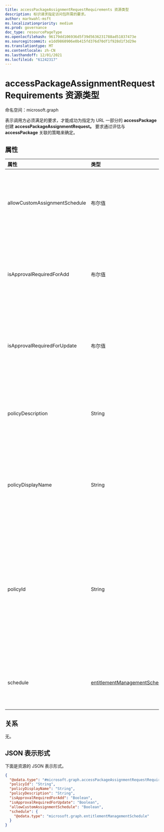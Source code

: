 ```yaml
---
title: accessPackageAssignmentRequestRequirements 资源类型
description: 标识请求指定访问包所需的要求。
author: markwahl-msft
ms.localizationpriority: medium
ms.prod: governance
doc_type: resourcePageType
ms.openlocfilehash: 96179dd106936d5f39d5636231788ad51837473e
ms.sourcegitcommit: e1dd9860906e0b415fd376d70df1f928d1f3d29e
ms.translationtype: MT
ms.contentlocale: zh-CN
ms.lasthandoff: 12/01/2021
ms.locfileid: "61242317"
---
```

# <a name="accesspackageassignmentrequestrequirements-resource-type"></a>accessPackageAssignmentRequestRequirements 资源类型

命名空间：microsoft.graph

表示调用方必须满足的要求，才能成功为指定为 URL 一部分的 **accessPackage** 创建 **accessPackageAssignmentRequest。** 要求通过评估与 **accessPackage** 关联的策略来确定。 

## <a name="properties"></a>属性
|属性|类型|说明|
|:---|:---|:---|
|allowCustomAssignmentSchedule|布尔值|指示是否允许请求者设置自定义计划。|
|isApprovalRequiredForAdd|布尔值|指示要添加的请求是否必须由审批者批准。|
|isApprovalRequiredForUpdate|布尔值|指示更新请求是否必须由审批者批准。|
|policyDescription|String|用户尝试使用请求访问的策略的说明。|
|policyDisplayName|String|用户显示名称请求访问权限的策略的一部分。|
|policyId|String|与这些要求关联的策略的标识符。 创建新分配请求时，可以使用此标识符。|
|schedule|[entitlementManagementSchedule](../resources/entitlementmanagementschedule.md)|强制执行计划限制（如果有）。|

## <a name="relationships"></a>关系
无。
## <a name="json-representation"></a>JSON 表示形式
下面是资源的 JSON 表示形式。
<!-- {
  "blockType": "resource",
  "@odata.type": "microsoft.graph.accessPackageAssignmentRequestRequirements"
}
-->
``` json
{
  "@odata.type": "#microsoft.graph.accessPackageAssignmentRequestRequirements",
  "policyId": "String",
  "policyDisplayName": "String",
  "policyDescription": "String",
  "isApprovalRequiredForAdd": "Boolean",
  "isApprovalRequiredForUpdate": "Boolean",
  "allowCustomAssignmentSchedule": "Boolean",
  "schedule": {
    "@odata.type": "microsoft.graph.entitlementManagementSchedule"
  }
}
```


